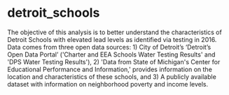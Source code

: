 # detroit_schools

The objective of this analysis is to better understand the characteristics of Detroit Schools with elevated lead levels as identified via testing in 2016. Data comes from three open data sources: 1) City of Detroit’s ‘Detroit’s Open Data Portal’ ('Charter and EEA Schools Water Testing Results' and 'DPS Water Testing Results'), 2) 'Data from State of Michigan's Center for Educational Performance and Information,' provides information on the location and characteristics of these schools, and 3) A publicly available dataset with information on neighborhood poverty and income levels. 
